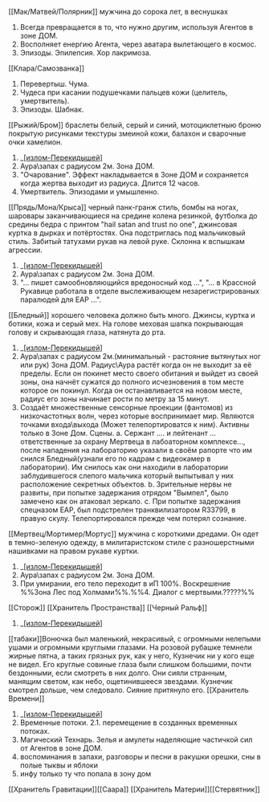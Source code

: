 [[Мак/Матвей/Полярник]] мужчина до сорока лет, в веснушках 
1. Всегда превращается в то, что нужно другим, используя Агентов в зоне ДОМ.
2. Восполняет енергию Агента, через аватара вылетающего в космос.
3. Эпизоды. Эпилепсия. Хор лакримоза.

[[Клара/Самозванка]]
1. Перевертыш. Чума.
2. Чудеса при касании подушечками пальцев кожи (целитель, умертвитель).
3. Эпизоды. Шабнак.

[[Рыжий/Бром]] браслеты белый, серый и синий, мотоциклетныю броню покрытую рисунками текстуры змеиной кожи, балахон и сварочные очки хамелион.
1. _[[излом-Перекидышей]](иП) 
2. Аура\запах с радиусом 2м. Зона ДОМ.
3. "Очарование". Эффект накладывается в Зоне ДОМ и сохраняется когда жертва выходит из радиуса. Длится 12 часов.
4. Умертвитель. Эпизодами и умышленно.

[[Прядь/Мона/Крыса]] черный панк-гранж стиль, бомбы на ногах, шаровары заканчивающиеся на средине колена резинкой, футболка до средины бедра с принтом "hail satan and trust no one", джинсовая куртка в дырках и потёртостях. Она подстриглась под мальчиковый стиль. Забитый татухами рукав на левой руке. Склонна к вспышкам агрессии.
1. _[[излом-Перекидышей]](иП) 
2. Аура\запах с радиусом 2м. Зона ДОМ.
3. "... пишет самообновляющийся вредоносный код ...", "... в Крассной Рукавице работала в отделе выслеживающем незарегистрированых паралюдей для ЕАР  ...".

[[Бледный]] хорошего человека должно быть много. Джинсы, куртка и ботики, кожа и серый мех. На голове меховая шапка покрывающая голову и скрывающая глаза, натянута до рта.
1. _[[излом-Перекидышей]](иП) 
2. Аура\запах с радиусом 2м.(минимальный - растояние вытянутых ног или рук) Зона ДОМ. Радиус\Аура растёт когда он не выходит за её пределы. Если он покинет место своего обитания и выйдет из своей зоны, она начнёт сужатся до полного исчезновения в том месте которое он покинул. Когда он останавливается на новом месте, радиус его зоны начинает рости по метру за 15 минут.
3. Создаёт множественные сенсорные проекции (фантомов) из низкочастотных волн, через которые воспринимает мир. Являются точками входа\выхода (Может телепортироватся к ним). Активны только в Зоне Дом.
Сцены.
a. Сержант .... и лейтенант ... ответственные за охрану Мертвеца в лабоаторном комплексе..., после нападения на лабораторию указали в своём рапорте что им снился Бледный(узнали его по кадрам с видеокамер в лаборатории). Им снилось как они находили в лаборатории заблудившегося слепого мальчика который выпытывал у них расположение секретных объектов.
b. Зрительные нервы не развиты, при попытке задержания отрядом "Вымпел", было замечено как он атаковал зеркало.
c. При попытке задержания спецназом ЕАР, был подстрелен транквилизатором R33799, в правую скулу. Телепортировался прежде чем потерял сознание.


[[Мертвец/Мортимер/Мортус]] мужчина с короткими дредами. Он одет в темно-зеленую одежду, в милитаристском стиле с разношерстными нашивками на правом рукаве куртки.
1. _[[излом-Перекидышей]](иП)
2. Аура\запах с радиусом 2м. Зона ДОМ.
3. При умирании, его тело переходит в иП 100%. Воскрешение %%Зона Лес под Холмами%%.%%4. Диалог с мертвыми.?????%%

[[Сторож]] [[Хранитель Пространства]] [[Черный Ральф]]
1. _[[излом-Перекидышей]](иП)

[[табаки]]Вонючка был маленький, некрасивый, с огромными нелепыми ушами и огромными круглыми глазами. На розовой рубашке темнели жирные пятна, а таких грязных рук, как у него, Кузнечик ни у кого еще не видел.
Его круглые совиные глаза были слишком большими, почти бездонными, если смотреть в них долго. Они сияли странным, манящим светом, как небо, ощетинившееся звездами. Кузнечик смотрел дольше, чем следовало. Сияние притянуло его.
[[Хранитель Времени]]
1. _[[излом-Перекидышей]](иП) 
2. Временные потоки.
2.1. перемещение в созданных временных потоках.
3. Магический Технарь. Зелья и амулеты наделяющие частичкой сил от Агентов в зоне ДОМ.
2. воспоминания в запахи, разговоры и песни в ракушки орешки, сны в полые тыквы и яблоки
3. инфу только ту что попала в зону дом

[[Хранитель Гравитации]][[Саара]]
[[Хранитель Материи]][[Стервятник]]